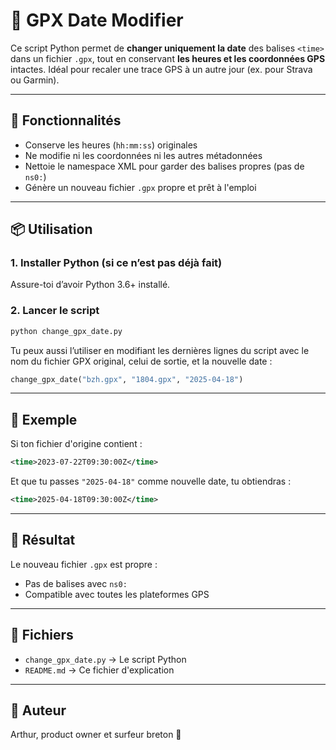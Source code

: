 # 🏃 GPX Date Modifier

Ce script Python permet de **changer uniquement la date** des balises `<time>` dans un fichier `.gpx`, tout en conservant **les heures et les coordonnées GPS** intactes. Idéal pour recaler une trace GPS à un autre jour (ex. pour Strava ou Garmin).

---

## 🔧 Fonctionnalités

- Conserve les heures (`hh:mm:ss`) originales
- Ne modifie ni les coordonnées ni les autres métadonnées
- Nettoie le namespace XML pour garder des balises propres (pas de `ns0:`)
- Génère un nouveau fichier `.gpx` propre et prêt à l'emploi

---

## 📦 Utilisation

### 1. Installer Python (si ce n’est pas déjà fait)
Assure-toi d’avoir Python 3.6+ installé.

### 2. Lancer le script

```bash
python change_gpx_date.py
```

Tu peux aussi l’utiliser en modifiant les dernières lignes du script avec le nom du fichier GPX original, celui de sortie, et la nouvelle date :

```python
change_gpx_date("bzh.gpx", "1804.gpx", "2025-04-18")
```

---

## 📝 Exemple

Si ton fichier d'origine contient :
```xml
<time>2023-07-22T09:30:00Z</time>
```

Et que tu passes `"2025-04-18"` comme nouvelle date, tu obtiendras :
```xml
<time>2025-04-18T09:30:00Z</time>
```

---

## 🧼 Résultat

Le nouveau fichier `.gpx` est propre :
- Pas de balises avec `ns0:` 
- Compatible avec toutes les plateformes GPS

---

## 📁 Fichiers

- `change_gpx_date.py` → Le script Python
- `README.md` → Ce fichier d'explication

---

## 🧔 Auteur

Arthur, product owner et surfeur breton 🌊  

